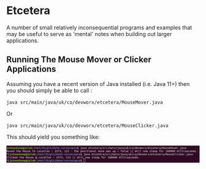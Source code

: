 # Etcetera

A number of small relatively inconsequential programs and examples that may be useful to serve as 'mental' notes when building out larger applications.

## Running The Mouse Mover or Clicker Applications

Assuming you have a recent version of Java installed (i.e. Java 11+) then you should simply be able to call :

```
java src/main/java/uk/co/devworx/etcetera/MouseMover.java
```

Or 

```
java src/main/java/uk/co/devworx/etcetera/MouseClicker.java
```

This should yield you something like:

![Alt text](mouse-mover-clicker-example.png?raw=true "Running the Mouse Mover or Clicker Applications")





